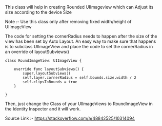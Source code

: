 This class will help in creating Rounded UIImageview which can Adjust its size according to the device Size 



Note :- Use this class only after removing fixed width/height of UIImageView

The code for setting the cornerRadius needs to happen after the size of the view has been set by Auto Layout. An easy way to make sure that happens is to subclass UIImageView and place the code to set the cornerRadius in an override of layoutSubviews()

```
class RoundImageView: UIImageView {

    override func layoutSubviews() {
        super.layoutSubviews()
        self.layer.cornerRadius = self.bounds.size.width / 2
        self.clipsToBounds = true
    }

}

```

Then, just change the Class of your UIImageViews to RoundImageView in the Identity Inspector and it will work.



Source Link :- https://stackoverflow.com/a/48842525/10314094 
